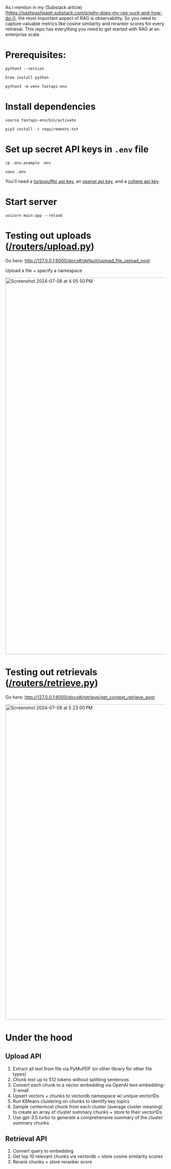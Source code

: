 As I mention in my (Substack article)[https://pashpashpash.substack.com/p/why-does-my-rag-suck-and-how-do-i], the most important aspect of RAG is observability. So you need to capture valuable metrics like cosine similarity and reranker scores for every retrieval. This repo has everything you need to get started with RAG at an enterprise scale. 


# Prerequisites:
`python3 --version`

`brew install python`

`python3 -m venv fastapi-env`

# Install dependencies
`source fastapi-env/bin/activate`

`pip3 install -r requirements.txt`

# Set up secret API keys in `.env` file
`cp .env.example .env`

`nano .env`

You'll need a [turbopuffer api key](https://turbopuffer.com/), an [openai api key](https://platform.openai.com/api-keys), and a [cohere api key](https://dashboard.cohere.com/api-keys).

# Start server
`uvicorn main:app --reload`

# Testing out uploads ([/routers/upload.py](/routers/upload.py))

Go here: http://127.0.0.1:8000/docs#/default/upload_file_upload_post

Upload a file + specify a namespace

<img width="1182" alt="Screenshot 2024-07-08 at 4 05 50 PM" src="https://github.com/pashpashpash/python-rag-scaffold/assets/20898225/0e1477db-4ca0-4e88-a93a-bb38facc3225">

# Testing out retrievals ([/routers/retrieve.py](/routers/retrieve.py))

Go here: http://127.0.0.1:8000/docs#/retrieve/get_context_retrieve_post

<img width="990" alt="Screenshot 2024-07-08 at 5 23 00 PM" src="https://github.com/pashpashpash/python-rag-scaffold/assets/20898225/e279e974-62a0-4ca6-8154-26fe4f674e73">

# Under the hood

## Upload API

1. Extract all text from file via PyMuPDF (or other library for other file types)
2. Chunk text up to 512 tokens without splitting sentences 
3. Convert each chunk to a vector embedding via OpenAI text-embedding-3-small 
4. Upsert vectors + chunks to vectordb namespace w/ unique vectorIDs
5. Run KMeans clustering on chunks to identify key topics
6. Sample centermost chunk from each cluster (average cluster meaning) to create an array of cluster summary chunks + store to their vectorIDs
7. Use gpt-3.5 turbo to generate a comprehensive summary of the cluster summary chunks

## Retrieval API

1. Convert query to embedding
2. Get top 10 relevant chunks via vectordb + store cosine similarity scores
3. Rerank chunks + store reranker score